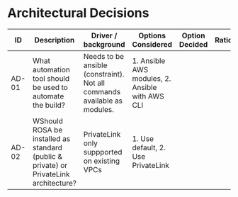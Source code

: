 # Architectural Decisions

| ID | Description | Driver / background | Options Considered | Option Decided | Rationale | Implications | Related |
| ---- | ------------------------------------------ | ----------------------------------- | ---------------------------------------- | --------------------------------------- | -------------------------------------- | --------------------------- | --------- |
| AD-01 | What automation tool should be used to automate the build? | Needs to be ansible (constraint). Not all commands available as modules. | 1. Ansible AWS modules, 2. Ansible with AWS CLI |  | | | |
| AD-02 | WShould ROSA be installed as standard (public & private) or PrivateLink architecture? |  PrivateLink only suppported on existing VPCs | 1. Use default, 2. Use PrivateLink | | | | |